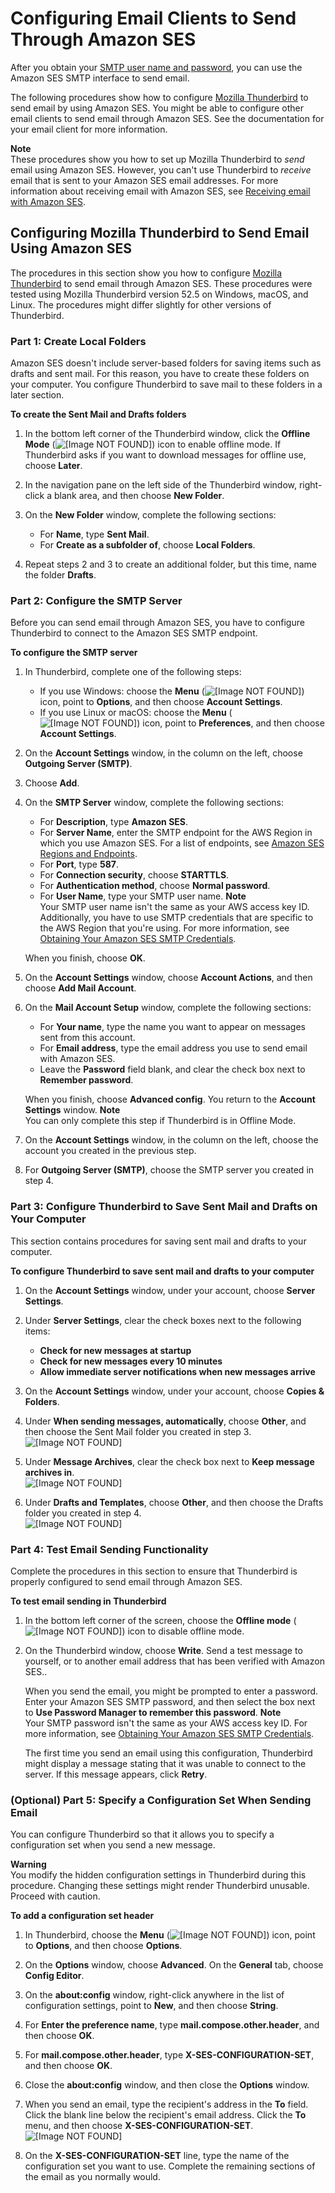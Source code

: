 # Configuring Email Clients to Send Through Amazon SES<a name="configure-email-client"></a>

After you obtain your [SMTP user name and password](smtp-credentials.md), you can use the Amazon SES SMTP interface to send email\.

The following procedures show how to configure [Mozilla Thunderbird](https://www.mozilla.org/thunderbird/) to send email by using Amazon SES\. You might be able to configure other email clients to send email through Amazon SES\. See the documentation for your email client for more information\.

**Note**  
These procedures show you how to set up Mozilla Thunderbird to *send* email using Amazon SES\. However, you can't use Thunderbird to *receive* email that is sent to your Amazon SES email addresses\. For more information about receiving email with Amazon SES, see [Receiving email with Amazon SES](receiving-email.md)\.

## Configuring Mozilla Thunderbird to Send Email Using Amazon SES<a name="configure-email-client-thunderbird"></a>

The procedures in this section show you how to configure [Mozilla Thunderbird](https://www.mozilla.org/thunderbird/) to send email through Amazon SES\. These procedures were tested using Mozilla Thunderbird version 52\.5 on Windows, macOS, and Linux\. The procedures might differ slightly for other versions of Thunderbird\.

### Part 1: Create Local Folders<a name="configure-email-client-thunderbird-part-1"></a>

Amazon SES doesn't include server\-based folders for saving items such as drafts and sent mail\. For this reason, you have to create these folders on your computer\. You configure Thunderbird to save mail to these folders in a later section\.

**To create the Sent Mail and Drafts folders**

1. In the bottom left corner of the Thunderbird window, click the **Offline Mode** \(![\[Image NOT FOUND\]](http://docs.aws.amazon.com/ses/latest/DeveloperGuide/images/thunderbird_offline_mode_icon.png)\) icon to enable offline mode\. If Thunderbird asks if you want to download messages for offline use, choose **Later**\.

1. In the navigation pane on the left side of the Thunderbird window, right\-click a blank area, and then choose **New Folder**\.

1. On the **New Folder** window, complete the following sections:
   + For **Name**, type **Sent Mail**\.
   + For **Create as a subfolder of**, choose **Local Folders**\.

1. Repeat steps 2 and 3 to create an additional folder, but this time, name the folder **Drafts**\.

### Part 2: Configure the SMTP Server<a name="configure-email-client-thunderbird-part-2"></a>

Before you can send email through Amazon SES, you have to configure Thunderbird to connect to the Amazon SES SMTP endpoint\.

**To configure the SMTP server**

1. In Thunderbird, complete one of the following steps:
   + If you use Windows: choose the **Menu** \(![\[Image NOT FOUND\]](http://docs.aws.amazon.com/ses/latest/DeveloperGuide/images/thunderbird_menu_icon.png)\) icon, point to **Options**, and then choose **Account Settings**\.
   + If you use Linux or macOS: choose the **Menu** \(![\[Image NOT FOUND\]](http://docs.aws.amazon.com/ses/latest/DeveloperGuide/images/thunderbird_menu_icon.png)\) icon, point to **Preferences**, and then choose **Account Settings**\.

1. On the **Account Settings** window, in the column on the left, choose **Outgoing Server \(SMTP\)**\.

1. Choose **Add**\.

1. On the **SMTP Server** window, complete the following sections:
   + For **Description**, type **Amazon SES**\.
   + For **Server Name**, enter the SMTP endpoint for the AWS Region in which you use Amazon SES\. For a list of endpoints, see [Amazon SES Regions and Endpoints](regions.md#region-endpoints)\.
   + For **Port**, type **587**\.
   + For **Connection security**, choose **STARTTLS**\.
   + For **Authentication method**, choose **Normal password**\.
   + For **User Name**, type your SMTP user name\.
**Note**  
Your SMTP user name isn't the same as your AWS access key ID\. Additionally, you have to use SMTP credentials that are specific to the AWS Region that you're using\. For more information, see [Obtaining Your Amazon SES SMTP Credentials](smtp-credentials.md)\.

   When you finish, choose **OK**\.

1. On the **Account Settings** window, choose **Account Actions**, and then choose **Add Mail Account**\. 

1. On the **Mail Account Setup** window, complete the following sections:
   + For **Your name**, type the name you want to appear on messages sent from this account\.
   + For **Email address**, type the email address you use to send email with Amazon SES\.
   + Leave the **Password** field blank, and clear the check box next to **Remember password**\.

   When you finish, choose **Advanced config**\. You return to the **Account Settings** window\.
**Note**  
You can only complete this step if Thunderbird is in Offline Mode\.

1. On the **Account Settings** window, in the column on the left, choose the account you created in the previous step\.

1. For **Outgoing Server \(SMTP\)**, choose the SMTP server you created in step 4\.

### Part 3: Configure Thunderbird to Save Sent Mail and Drafts on Your Computer<a name="configure-email-client-thunderbird-part-3"></a>

This section contains procedures for saving sent mail and drafts to your computer\.

**To configure Thunderbird to save sent mail and drafts to your computer**

1. On the **Account Settings** window, under your account, choose **Server Settings**\.

1. Under **Server Settings**, clear the check boxes next to the following items:
   + **Check for new messages at startup**
   + **Check for new messages every 10 minutes**
   + **Allow immediate server notifications when new messages arrive** 

1. On the **Account Settings** window, under your account, choose **Copies & Folders**\.

1. Under **When sending messages, automatically**, choose **Other**, and then choose the Sent Mail folder you created in step 3\.  
![\[Image NOT FOUND\]](http://docs.aws.amazon.com/ses/latest/DeveloperGuide/images/thunderbird_local_sent_folder.png)

1. Under **Message Archives**, clear the check box next to **Keep message archives in**\.  
![\[Image NOT FOUND\]](http://docs.aws.amazon.com/ses/latest/DeveloperGuide/images/thunderbird_archives_folder.png)

1. Under **Drafts and Templates**, choose **Other**, and then choose the Drafts folder you created in step 4\.   
![\[Image NOT FOUND\]](http://docs.aws.amazon.com/ses/latest/DeveloperGuide/images/thunderbird_local_draft_folder.png)

### Part 4: Test Email Sending Functionality<a name="configure-email-client-thunderbird-part-4"></a>

Complete the procedures in this section to ensure that Thunderbird is properly configured to send email through Amazon SES\.

**To test email sending in Thunderbird**

1. In the bottom left corner of the screen, choose the **Offline mode** \(![\[Image NOT FOUND\]](http://docs.aws.amazon.com/ses/latest/DeveloperGuide/images/thunderbird_offline_mode_off_icon.png)\) icon to disable offline mode\.

1. On the Thunderbird window, choose **Write**\. Send a test message to yourself, or to another email address that has been verified with Amazon SES\.\.

   When you send the email, you might be prompted to enter a password\. Enter your Amazon SES SMTP password, and then select the box next to **Use Password Manager to remember this password**\.
**Note**  
Your SMTP password isn't the same as your AWS access key ID\. For more information, see [Obtaining Your Amazon SES SMTP Credentials](smtp-credentials.md)\.

   The first time you send an email using this configuration, Thunderbird might display a message stating that it was unable to connect to the server\. If this message appears, click **Retry**\.

### \(Optional\) Part 5: Specify a Configuration Set When Sending Email<a name="configure-email-client-thunderbird-part-5"></a>

You can configure Thunderbird so that it allows you to specify a configuration set when you send a new message\.

**Warning**  
You modify the hidden configuration settings in Thunderbird during this procedure\. Changing these settings might render Thunderbird unusable\. Proceed with caution\.

**To add a configuration set header**

1. In Thunderbird, choose the **Menu** \(![\[Image NOT FOUND\]](http://docs.aws.amazon.com/ses/latest/DeveloperGuide/images/thunderbird_menu_icon.png)\) icon, point to **Options**, and then choose **Options**\.

1. On the **Options** window, choose **Advanced**\. On the **General** tab, choose **Config Editor**\.

1. On the **about:config** window, right\-click anywhere in the list of configuration settings, point to **New**, and then choose **String**\.

1. For **Enter the preference name**, type **mail\.compose\.other\.header**, and then choose **OK**\.

1. For **mail\.compose\.other\.header**, type **X\-SES\-CONFIGURATION\-SET**, and then choose **OK**\.

1. Close the **about:config** window, and then close the **Options** window\.

1. When you send an email, type the recipient's address in the **To** field\. Click the blank line below the recipient's email address\. Click the **To** menu, and then choose **X\-SES\-CONFIGURATION\-SET**\.  
![\[Image NOT FOUND\]](http://docs.aws.amazon.com/ses/latest/DeveloperGuide/images/thunderbird_configuration_set.png)

1. On the **X\-SES\-CONFIGURATION\-SET** line, type the name of the configuration set you want to use\. Complete the remaining sections of the email as you normally would\.